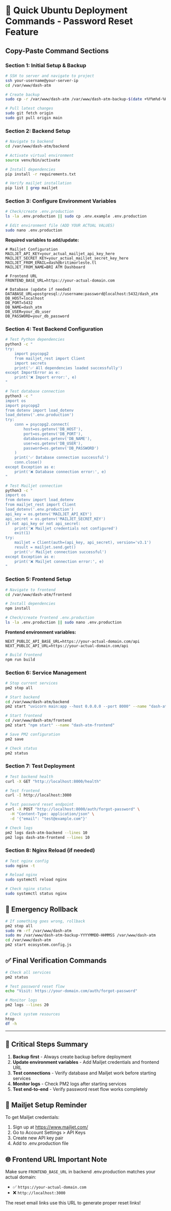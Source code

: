 # 🚀 Quick Ubuntu Deployment Commands - Password Reset Feature

## Copy-Paste Command Sections

### Section 1: Initial Setup & Backup
```bash
# SSH to server and navigate to project
ssh your-username@your-server-ip
cd /var/www/dash-atm

# Create backup
sudo cp -r /var/www/dash-atm /var/www/dash-atm-backup-$(date +%Y%m%d-%H%M%S)

# Pull latest changes
sudo git fetch origin
sudo git pull origin main
```

### Section 2: Backend Setup
```bash
# Navigate to backend
cd /var/www/dash-atm/backend

# Activate virtual environment
source venv/bin/activate

# Install dependencies
pip install -r requirements.txt

# Verify mailjet installation
pip list | grep mailjet
```

### Section 3: Configure Environment Variables
```bash
# Check/create .env.production
ls -la .env.production || sudo cp .env.example .env.production

# Edit environment file (ADD YOUR ACTUAL VALUES)
sudo nano .env.production
```

**Required variables to add/update:**
```env
# Mailjet Configuration
MAILJET_API_KEY=your_actual_mailjet_api_key_here
MAILJET_SECRET_KEY=your_actual_mailjet_secret_key_here
MAILJET_FROM_EMAIL=dash@britimorleste.tl
MAILJET_FROM_NAME=BRI ATM Dashboard

# Frontend URL
FRONTEND_BASE_URL=https://your-actual-domain.com

# Database (update if needed)
DATABASE_URL=postgresql://username:password@localhost:5432/dash_atm
DB_HOST=localhost
DB_PORT=5432
DB_NAME=dash_atm
DB_USER=your_db_user
DB_PASSWORD=your_db_password
```

### Section 4: Test Backend Configuration
```bash
# Test Python dependencies
python3 -c "
try:
    import psycopg2
    from mailjet_rest import Client
    import secrets
    print('✅ All dependencies loaded successfully')
except ImportError as e:
    print('❌ Import error:', e)
"

# Test database connection
python3 -c "
import os
import psycopg2
from dotenv import load_dotenv
load_dotenv('.env.production')
try:
    conn = psycopg2.connect(
        host=os.getenv('DB_HOST'),
        port=os.getenv('DB_PORT'),
        database=os.getenv('DB_NAME'),
        user=os.getenv('DB_USER'),
        password=os.getenv('DB_PASSWORD')
    )
    print('✅ Database connection successful')
    conn.close()
except Exception as e:
    print('❌ Database connection error:', e)
"

# Test Mailjet connection
python3 -c "
import os
from dotenv import load_dotenv
from mailjet_rest import Client
load_dotenv('.env.production')
api_key = os.getenv('MAILJET_API_KEY')
api_secret = os.getenv('MAILJET_SECRET_KEY')
if not api_key or not api_secret:
    print('❌ Mailjet credentials not configured')
    exit(1)
try:
    mailjet = Client(auth=(api_key, api_secret), version='v3.1')
    result = mailjet.send.get()
    print('✅ Mailjet connection successful')
except Exception as e:
    print('❌ Mailjet connection error:', e)
"
```

### Section 5: Frontend Setup
```bash
# Navigate to frontend
cd /var/www/dash-atm/frontend

# Install dependencies
npm install

# Check/create frontend .env.production
ls -la .env.production || sudo nano .env.production
```

**Frontend environment variables:**
```env
NEXT_PUBLIC_API_BASE_URL=https://your-actual-domain.com/api
NEXT_PUBLIC_API_URL=https://your-actual-domain.com/api
```

```bash
# Build frontend
npm run build
```

### Section 6: Service Management
```bash
# Stop current services
pm2 stop all

# Start backend
cd /var/www/dash-atm/backend
pm2 start "uvicorn main:app --host 0.0.0.0 --port 8000" --name "dash-atm-backend"

# Start frontend
cd /var/www/dash-atm/frontend
pm2 start "npm start" --name "dash-atm-frontend"

# Save PM2 configuration
pm2 save

# Check status
pm2 status
```

### Section 7: Test Deployment
```bash
# Test backend health
curl -X GET "http://localhost:8000/health"

# Test frontend
curl -I http://localhost:3000

# Test password reset endpoint
curl -X POST "http://localhost:8000/auth/forgot-password" \
  -H "Content-Type: application/json" \
  -d '{"email": "test@example.com"}'

# Check logs
pm2 logs dash-atm-backend --lines 10
pm2 logs dash-atm-frontend --lines 10
```

### Section 8: Nginx Reload (if needed)
```bash
# Test nginx config
sudo nginx -t

# Reload nginx
sudo systemctl reload nginx

# Check nginx status
sudo systemctl status nginx
```

## 🚨 Emergency Rollback
```bash
# If something goes wrong, rollback
pm2 stop all
sudo rm -rf /var/www/dash-atm
sudo mv /var/www/dash-atm-backup-YYYYMMDD-HHMMSS /var/www/dash-atm
cd /var/www/dash-atm
pm2 start ecosystem.config.js
```

## ✅ Final Verification Commands
```bash
# Check all services
pm2 status

# Test password reset flow
echo "Visit: https://your-domain.com/auth/forgot-password"

# Monitor logs
pm2 logs --lines 20

# Check system resources
htop
df -h
```

---

## 🎯 Critical Steps Summary

1. **Backup first** - Always create backup before deployment
2. **Update environment variables** - Add Mailjet credentials and frontend URL
3. **Test connections** - Verify database and Mailjet work before starting services
4. **Monitor logs** - Check PM2 logs after starting services
5. **Test end-to-end** - Verify password reset flow works completely

## 📧 Mailjet Setup Reminder

To get Mailjet credentials:
1. Sign up at https://www.mailjet.com/
2. Go to Account Settings > API Keys
3. Create new API key pair
4. Add to .env.production file

## 🌐 Frontend URL Important Note

Make sure `FRONTEND_BASE_URL` in backend .env.production matches your actual domain:
- ✅ `https://your-actual-domain.com`
- ❌ `http://localhost:3000`

The reset email links use this URL to generate proper reset links!
